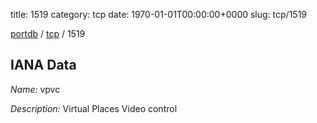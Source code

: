 title: 1519
category: tcp
date: 1970-01-01T00:00:00+0000
slug: tcp/1519

[portdb](/) / [tcp](/category/tcp.html) / 1519


## IANA Data

_Name:_ vpvc

_Description:_ Virtual Places Video control

